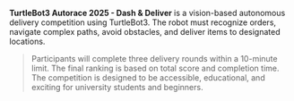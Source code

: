 **TurtleBot3 Autorace 2025 - Dash & Deliver** is a vision-based autonomous delivery competition using TurtleBot3. The robot must recognize orders, navigate complex paths, avoid obstacles, and deliver items to designated locations.  
> Participants will complete three delivery rounds within a 10-minute limit. The final ranking is based on total score and completion time. The competition is designed to be accessible, educational, and exciting for university students and beginners.  
